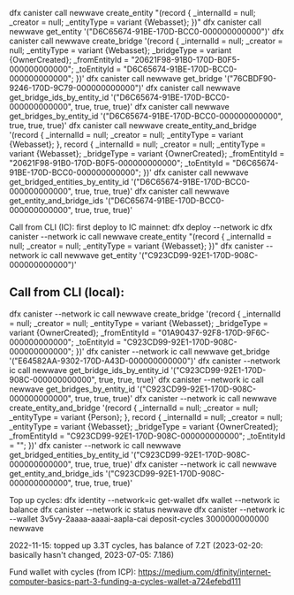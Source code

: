 dfx canister call newwave create_entity "(record { _internalId = null; _creator = null; _entityType = variant {Webasset}; })"
dfx canister call newwave get_entity '("D6C65674-91BE-170D-BCC0-000000000000")'
dfx canister call newwave create_bridge '(record { _internalId = null; _creator = null; _entityType = variant {Webasset}; _bridgeType = variant {OwnerCreated}; _fromEntityId = "20621F98-91B0-170D-B0F5-000000000000"; _toEntityId = "D6C65674-91BE-170D-BCC0-000000000000";  })'
dfx canister call newwave get_bridge '("76CBDF90-9246-170D-9C79-000000000000")'
dfx canister call newwave get_bridge_ids_by_entity_id '("D6C65674-91BE-170D-BCC0-000000000000", true, true, true)'
dfx canister call newwave get_bridges_by_entity_id '("D6C65674-91BE-170D-BCC0-000000000000", true, true, true)'
 dfx canister call newwave create_entity_and_bridge '(record { _internalId = null; _creator = null; _entityType = variant {Webasset}; }, record { _internalId = null; _creator = null; _entityType = variant {Webasset}; _bridgeType = variant {OwnerCreated}; _fromEntityId = "20621F98-91B0-170D-B0F5-000000000000"; _toEntityId = "D6C65674-91BE-170D-BCC0-000000000000";  })'
 dfx canister call newwave get_bridged_entities_by_entity_id '("D6C65674-91BE-170D-BCC0-000000000000", true, true, true)'
 dfx canister call newwave get_entity_and_bridge_ids '("D6C65674-91BE-170D-BCC0-000000000000", true, true, true)'

Call from CLI (IC):
 first deploy to IC mainnet: dfx deploy --network ic
 dfx canister --network ic call newwave create_entity "(record { _internalId = null; _creator = null; _entityType = variant {Webasset}; })"
 dfx canister --network ic call newwave get_entity '("C923CD99-92E1-170D-908C-000000000000")'
 ## Call from CLI (local):
 
 dfx canister --network ic call newwave create_bridge '(record { _internalId = null; _creator = null; _entityType = variant {Webasset}; _bridgeType = variant {OwnerCreated}; _fromEntityId = "01A90437-92F8-170D-9F6C-000000000000"; _toEntityId = "C923CD99-92E1-170D-908C-000000000000";  })'
 dfx canister --network ic call newwave get_bridge '("E64582AA-9302-170D-A43D-000000000000")'
 dfx canister --network ic call newwave get_bridge_ids_by_entity_id '("C923CD99-92E1-170D-908C-000000000000", true, true, true)'
dfx canister --network ic call newwave get_bridges_by_entity_id '("C923CD99-92E1-170D-908C-000000000000", true, true, true)'
dfx canister --network ic call newwave create_entity_and_bridge '(record { _internalId = null; _creator = null; _entityType = variant {Person}; }, record { _internalId = null; _creator = null; _entityType = variant {Webasset}; _bridgeType = variant {OwnerCreated}; _fromEntityId = "C923CD99-92E1-170D-908C-000000000000"; _toEntityId = "";  })'
 dfx canister --network ic call newwave get_bridged_entities_by_entity_id '("C923CD99-92E1-170D-908C-000000000000", true, true, true)'
 dfx canister --network ic call newwave get_entity_and_bridge_ids '("C923CD99-92E1-170D-908C-000000000000", true, true, true)'

Top up cycles:
dfx identity --network=ic get-wallet
dfx wallet --network ic balance
dfx canister --network ic status newwave
dfx canister --network ic --wallet 3v5vy-2aaaa-aaaai-aapla-cai deposit-cycles 3000000000000 newwave

2022-11-15: topped up 3.3T cycles, has balance of 7.2T (2023-02-20: basically hasn't changed, 2023-07-05: 7.186)

Fund wallet with cycles (from ICP): https://medium.com/dfinity/internet-computer-basics-part-3-funding-a-cycles-wallet-a724efebd111